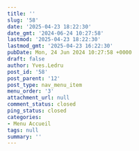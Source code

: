```yaml
---
title: ''
slug: '58'
date: '2025-04-23 18:22:30'
date_gmt: '2024-06-24 10:27:58'
lastmod: '2025-04-23 18:22:30'
lastmod_gmt: '2025-04-23 16:22:30'
pubDate: Mon, 24 Jun 2024 10:27:58 +0000
draft: false
author: Yves.Ledru
post_id: '58'
post_parent: '12'
post_type: nav_menu_item
menu_order: '3'
attachment_url: null
comment_status: closed
ping_status: closed
categories:
- Menu Accueil
tags: null
summary: ''
---
```




